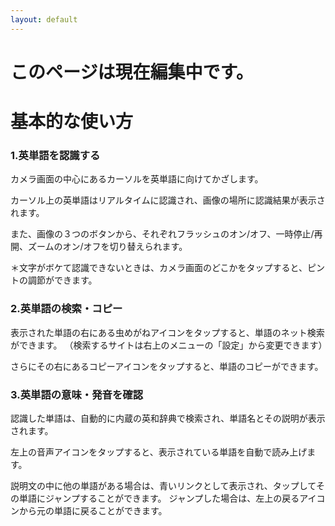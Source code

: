 ```yaml
---
layout: default
---
```


# このページは現在編集中です。

# 基本的な使い方
### 1.英単語を認識する
カメラ画面の中心にあるカーソルを英単語に向けてかざします。

カーソル上の英単語はリアルタイムに認識され、画像の場所に認識結果が表示されます。

また、画像の３つのボタンから、それぞれフラッシュのオン/オフ、一時停止/再開、ズームのオン/オフを切り替えられます。

＊文字がボケて認識できないときは、カメラ画面のどこかをタップすると、ピントの調節ができます。

### 2.英単語の検索・コピー
表示された単語の右にある虫めがねアイコンをタップすると、単語のネット検索ができます。
（検索するサイトは右上のメニューの「設定」から変更できます）

さらにその右にあるコピーアイコンをタップすると、単語のコピーができます。

### 3.英単語の意味・発音を確認
認識した単語は、自動的に内蔵の英和辞典で検索され、単語名とその説明が表示されます。

左上の音声アイコンをタップすると、表示されている単語を自動で読み上げます。

説明文の中に他の単語がある場合は、青いリンクとして表示され、タップしてその単語にジャンプすることができます。
ジャンプした場合は、左上の戻るアイコンから元の単語に戻ることができます。
